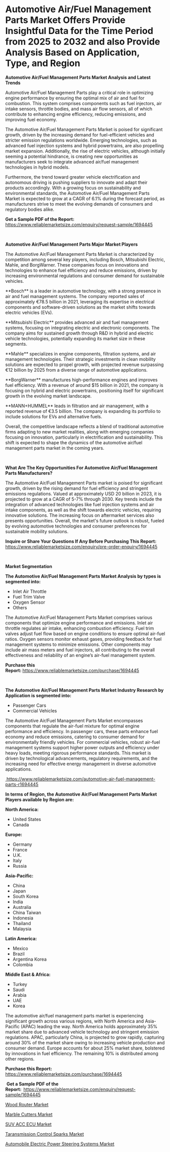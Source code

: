<p><h1>Automotive Air/Fuel Management Parts Market Offers Provide Insightful Data for the Time Period from 2025 to 2032 and also Provide Analysis Based on Application, Type, and Region</h1></p><p><strong>Automotive Air/Fuel Management Parts Market Analysis and Latest Trends</strong></p>
<p><p>Automotive Air/Fuel Management Parts play a critical role in optimizing engine performance by ensuring the optimal mix of air and fuel for combustion. This system comprises components such as fuel injectors, air intake sensors, throttle bodies, and mass air flow sensors, all of which contribute to enhancing engine efficiency, reducing emissions, and improving fuel economy.</p><p>The Automotive Air/Fuel Management Parts Market is poised for significant growth, driven by the increasing demand for fuel-efficient vehicles and stricter emission regulations worldwide. Emerging technologies, such as advanced fuel injection systems and hybrid powertrains, are also propelling market expansion. Additionally, the rise of electric vehicles, although initially seeming a potential hindrance, is creating new opportunities as manufacturers seek to integrate advanced air/fuel management technologies in hybrid models.</p><p>Furthermore, the trend toward greater vehicle electrification and autonomous driving is pushing suppliers to innovate and adapt their products accordingly. With a growing focus on sustainability and environmental standards, the Automotive Air/Fuel Management Parts Market is expected to grow at a CAGR of 6.1% during the forecast period, as manufacturers strive to meet the evolving demands of consumers and regulatory bodies alike.</p></p>
<p><strong>Get a Sample PDF of the Report:&nbsp;</strong> <a href="https://www.reliablemarketsize.com/enquiry/request-sample/1694445?utm_campaign=2115&utm_medium=2&utm_source=Github&utm_content=ia&utm_term=24032025&utm_id=automotive-airfuel-management-parts">https://www.reliablemarketsize.com/enquiry/request-sample/1694445</a></p>
<p>&nbsp;</p>
<p><strong>Automotive Air/Fuel Management Parts Major Market Players</strong></p>
<p><p>The Automotive Air/Fuel Management Parts Market is characterized by competition among several key players, including Bosch, Mitsubishi Electric, Mahle, and BorgWarner. These companies focus on innovations and technologies to enhance fuel efficiency and reduce emissions, driven by increasing environmental regulations and consumer demand for sustainable vehicles.</p><p>**Bosch** is a leader in automotive technology, with a strong presence in air and fuel management systems. The company reported sales of approximately €78.5 billion in 2021, leveraging its expertise in electrical components and software-driven solutions as the market shifts towards electric vehicles (EVs).</p><p>**Mitsubishi Electric** provides advanced air and fuel management systems, focusing on integrating electric and electronic components. The company aims for sustained growth through R&D in hybrid and electric vehicle technologies, potentially expanding its market size in these segments.</p><p>**Mahle** specializes in engine components, filtration systems, and air management technologies. Their strategic investments in clean mobility solutions are expected to propel growth, with projected revenue surpassing €12 billion by 2025 from a diverse range of automotive applications.</p><p>**BorgWarner** manufactures high-performance engines and improves fuel efficiency. With a revenue of around $15 billion in 2021, the company is focusing on hybrid and electric powertrains, positioning itself for significant growth in the evolving market landscape.</p><p>**MANN+HUMMEL** leads in filtration and air management, with a reported revenue of €3.5 billion. The company is expanding its portfolio to include solutions for EVs and alternative fuels.</p><p>Overall, the competitive landscape reflects a blend of traditional automotive firms adapting to new market realities, along with emerging companies focusing on innovation, particularly in electrification and sustainability. This shift is expected to shape the dynamics of the automotive air/fuel management parts market in the coming years.</p></p>
<p>&nbsp;</p>
<p><strong>What Are The Key Opportunities For Automotive Air/Fuel Management Parts Manufacturers?</strong></p>
<p><p>The Automotive Air/Fuel Management Parts market is poised for significant growth, driven by the rising demand for fuel efficiency and stringent emissions regulations. Valued at approximately USD 20 billion in 2023, it is projected to grow at a CAGR of 5-7% through 2030. Key trends include the integration of advanced technologies like fuel injection systems and air intake components, as well as the shift towards electric vehicles, requiring innovative solutions. The increasing focus on aftermarket services also presents opportunities. Overall, the market's future outlook is robust, fueled by evolving automotive technologies and consumer preferences for sustainable mobility solutions.</p></p>
<p><strong>Inquire or Share Your Questions If Any Before Purchasing This Report:</strong> <a href="https://www.reliablemarketsize.com/enquiry/pre-order-enquiry/1694445?utm_campaign=2115&utm_medium=2&utm_source=Github&utm_content=ia&utm_term=24032025&utm_id=automotive-airfuel-management-parts">https://www.reliablemarketsize.com/enquiry/pre-order-enquiry/1694445</a></p>
<p>&nbsp;</p>
<p><strong>Market Segmentation</strong></p>
<p><strong>The Automotive Air/Fuel Management Parts Market Analysis by types is segmented into:</strong></p>
<p><ul><li>Inlet Air Throttle</li><li>Fuel Trim Valve</li><li>Oxygen Sensor</li><li>Others</li></ul></p>
<p><p>The Automotive Air/Fuel Management Parts Market comprises various components that optimize engine performance and emissions. Inlet air throttle regulates air intake, enhancing combustion efficiency. Fuel trim valves adjust fuel flow based on engine conditions to ensure optimal air-fuel ratios. Oxygen sensors monitor exhaust gases, providing feedback for fuel management systems to minimize emissions. Other components may include air mass meters and fuel injectors, all contributing to the overall effectiveness and reliability of an engine’s air-fuel management system.</p></p>
<p><strong>Purchase this Report:&nbsp;</strong><a href="https://www.reliablemarketsize.com/purchase/1694445?utm_campaign=2115&utm_medium=2&utm_source=Github&utm_content=ia&utm_term=24032025&utm_id=automotive-airfuel-management-parts">https://www.reliablemarketsize.com/purchase/1694445</a></p>
<p>&nbsp;</p>
<p><strong>The Automotive Air/Fuel Management Parts Market Industry Research by Application is segmented into:</strong></p>
<p><ul><li>Passenger Cars</li><li>Commercial Vehicles</li></ul></p>
<p><p>The Automotive Air/Fuel Management Parts Market encompasses components that regulate the air-fuel mixture for optimal engine performance and efficiency. In passenger cars, these parts enhance fuel economy and reduce emissions, catering to consumer demand for environmentally friendly vehicles. For commercial vehicles, robust air-fuel management systems support higher power outputs and efficiency under heavy loads, meeting rigorous performance standards. This market is driven by technological advancements, regulatory requirements, and the increasing need for effective energy management in diverse automotive applications.</p></p>
<p><a href="https://www.reliablemarketsize.com/automotive-air-fuel-management-parts-r1694445?utm_campaign=2115&utm_medium=2&utm_source=Github&utm_content=ia&utm_term=24032025&utm_id=automotive-airfuel-management-parts">&nbsp;https://www.reliablemarketsize.com/automotive-air-fuel-management-parts-r1694445</a></p>
<p><strong>In terms of Region, the Automotive Air/Fuel Management Parts Market Players available by Region are:</strong></p>
<p>
    <p> <strong> North America: </strong>
        <ul>
            <li>United States</li>
            <li>Canada</li>
        </ul>
        </p> 
    <p> <strong> Europe: </strong>
        <ul>
            <li>Germany</li>
            <li>France</li>
            <li>U.K.</li>
            <li>Italy</li>
            <li>Russia</li>
        </ul>
        </p> 
    <p> <strong> Asia-Pacific: </strong>
        <ul>
            <li>China</li>
            <li>Japan</li>
            <li>South Korea</li>
            <li>India</li>
            <li>Australia</li>
            <li>China Taiwan</li>
            <li>Indonesia</li>
            <li>Thailand</li>
            <li>Malaysia</li>
        </ul>
        </p> 
    <p> <strong> Latin America: </strong>
        <ul>
            <li>Mexico</li>
            <li>Brazil</li>
            <li>Argentina Korea</li>
            <li>Colombia</li>
        </ul>
        </p> 
    <p> <strong> Middle East & Africa: </strong>
        <ul>
            <li>Turkey</li>
            <li>Saudi</li>
            <li>Arabia</li>
            <li>UAE</li>
            <li>Korea</li>
        </ul>
    </p>
    </p>
<p><p>The automotive air/fuel management parts market is experiencing significant growth across various regions, with North America and Asia-Pacific (APAC) leading the way. North America holds approximately 35% market share due to advanced vehicle technology and stringent emission regulations. APAC, particularly China, is projected to grow rapidly, capturing around 30% of the market share owing to increasing vehicle production and consumer demand. Europe accounts for about 25% market share, bolstered by innovations in fuel efficiency. The remaining 10% is distributed among other regions.</p></p>
<p><strong>Purchase this Report: </strong><a href="https://www.reliablemarketsize.com/purchase/1694445?utm_campaign=2115&utm_medium=2&utm_source=Github&utm_content=ia&utm_term=24032025&utm_id=automotive-airfuel-management-parts">https://www.reliablemarketsize.com/purchase/1694445</a></p>
<p>&nbsp;<strong>Get a Sample PDF of the Report:&nbsp;&nbsp;</strong><a href="https://www.reliablemarketsize.com/enquiry/request-sample/1694445?utm_campaign=2115&utm_medium=2&utm_source=Github&utm_content=ia&utm_term=24032025&utm_id=automotive-airfuel-management-parts">https://www.reliablemarketsize.com/enquiry/request-sample/1694445</a></p>
<p><strong></strong></p>
<p><p><a href="https://github.com/brabolyrah3h/Market-Research-Report-List-1/blob/main/wood-router-market.md?utm_campaign=2115&utm_medium=2&utm_source=Github&utm_content=ia&utm_term=24032025&utm_id=automotive-airfuel-management-parts">Wood Router Market</a></p><p><a href="https://github.com/timayuethem/Market-Research-Report-List-1/blob/main/marble-cutters-market.md?utm_campaign=2115&utm_medium=2&utm_source=Github&utm_content=ia&utm_term=24032025&utm_id=automotive-airfuel-management-parts">Marble Cutters Market</a></p><p><a href="https://github.com/sekohlorik/Market-Research-Report-List-1/blob/main/suv-acc-ecu-market.md?utm_campaign=2115&utm_medium=2&utm_source=Github&utm_content=ia&utm_term=24032025&utm_id=automotive-airfuel-management-parts">SUV ACC ECU Market</a></p><p><a href="https://github.com/avirsuckra/Market-Research-Report-List-1/blob/main/taransmission-control-sparks-market.md?utm_campaign=2115&utm_medium=2&utm_source=Github&utm_content=ia&utm_term=24032025&utm_id=automotive-airfuel-management-parts">Taransmission Control Sparks Market</a></p><p><a href="https://github.com/nicoytabiz7/Market-Research-Report-List-1/blob/main/automobile-electric-power-steering-systems-market.md?utm_campaign=2115&utm_medium=2&utm_source=Github&utm_content=ia&utm_term=24032025&utm_id=automotive-airfuel-management-parts">Automobile Electric Power Steering Systems Market</a></p></p>